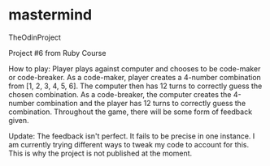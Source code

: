 # mastermind

TheOdinProject

Project #6 from Ruby Course 

How to play: Player plays against computer and chooses to be code-maker or code-breaker. As a code-maker, player creates a 4-number combination from [1, 2, 3, 4, 5, 6]. The computer then has 12 turns to correctly guess the chosen combination. As a code-breaker, the computer creates the 4-number combination and the player has 12 turns to correctly guess the combination. Throughout the game, there will be some form of feedback given. 


Update: The feedback isn't perfect. It fails to be precise in one instance. I am currently trying different ways to tweak my code to account for this. This is why the project is not published at the moment. 
